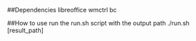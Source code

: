 ##Dependencies
libreoffice
wmctrl
bc

##How to use
run the run.sh script with the output path
./run.sh [result_path]
